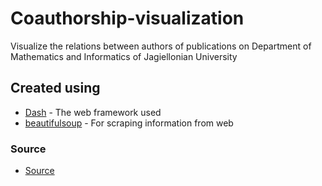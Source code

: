# Coauthorship-visualization

Visualize the relations between authors of publications on Department of Mathematics and Informatics of Jagiellonian University

## Created using

* [Dash](https://plot.ly/products/dash/) - The web framework used
* [beautifulsoup](https://pypi.org/project/beautifulsoup4/) - For scraping information from web

### Source

* [Source](https://apacz.matinf.uj.edu.pl/jednostki/1-wydzial-matematyki-i-informatyki-uj)


